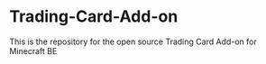 # Trading-Card-Add-on
This is the repository for the open source Trading Card Add-on for Minecraft BE

